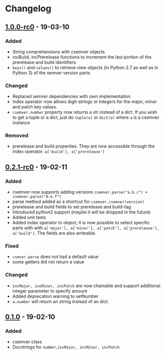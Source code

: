 # Changelog
## [1.0.0-rc0] - 19-03-10
### Added
+ String comprehensions with csemver objects
+ incBuild, incPrerelease functions to increment the last portion of the prerelease and build identifiers
+ `keys()` and `values()` to retrieve view objects (in Python 2.7 as well as in Python 3) of the semver version parts.

### Changed
* Replaced semver dependencies with own implementation
* Index operator now allows digit-strings or integers for the major, minor and patch key values.
* `csemver.number` property now returns a str instead of a dict.
  If you wish to get a tuple or a dict, just do `tuple(a)` or `dict(a)` where `a` is a csemver instance

### Removed
- prerelease and build properties. They are now accessible through the index operator: `a['build'], a['prerelease']`

## [0.2.1-rc0] - 19-02-11
### Added
+ csemver now supports adding versions `csemver.parse("a.b.c") + csemver.parse("d.e.f")`
+ parse method added as a shortcut for `csemver.csemver(version)`
+ prerelease and build fields to set prerelease and build-tag
+ Introduced python2 support (maybe it will be dropped in the future)
+ Added unit tests
+ Added index operator to object, it is now possible to select specific parts with
  with `a['major'], a['minor'], a['patch'], a['prerelease'], a['build']`. The fields are also writeable.

### Fixed
* `csmver.parse` does not had a default value
* some getters did not return a value

### Changed
* `incMajor, incMinor, incPatch` are now chainable and support additional integer parameter to specify amount
* Added deprecation warning to setNumber
* `a.number` will return an string instead of an dict.

## [0.1.0] - 19-02-10
### Added
+ csemver class
+ Docstrings for `number`,`incMajor, incMinor, incPatch`

[1.0.0-rc0]: https://github.com/sebi2020/csemver/compare/v0.2.1...v1.0.0-rc0
[0.2.1-rc0]: https://github.com/sebi2020/csemver/compare/v0.1.0...v0.2.1-rc0
[0.1.0]: https://github.com/sebi2020/csemver/compare/20f2f6f0810937af5fbc8f1ce7fc3d4a2383b28b...v0.1.0